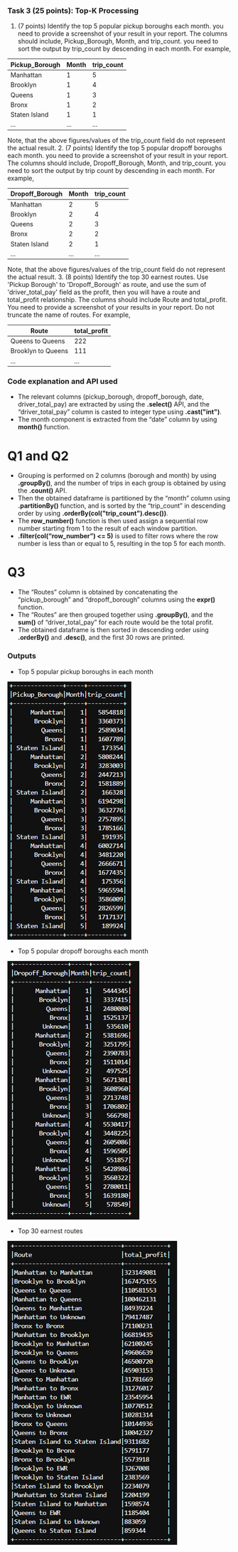 ### Task 3 (25 points): Top-K Processing
1. (7 points) Identify the top 5 popular pickup boroughs each month. you need to provide a screenshot of your result in your report. The columns should include, Pickup_Borough, Month, and trip_count. you need to sort the output by trip_count by descending in each month. For example,

| Pickup_Borough | Month | trip_count |  
|----------------|-------|------------|  
| Manhattan      | 1     | 5          |  
| Brooklyn       | 1     | 4          |  
| Queens         | 1     | 3          |  
| Bronx          | 1     | 2          |  
| Staten Island  | 1     | 1          |  
| ...            | ...   | ...        |

Note, that the above figures/values of the trip_count field do not represent the actual result.
2. (7 points) Identify the top 5 popular dropoff boroughs each month. you need to provide a screenshot of your result in your report. The columns should include, Dropoff_Borough, Month, and trip_count. you need to sort the output by trip count by descending in each month. For example,

| Dropoff_Borough | Month | trip_count |  
|-----------------|-------|------------|  
| Manhattan       | 2     | 5          |  
| Brooklyn        | 2     | 4          |  
| Queens          | 2     | 3          |  
| Bronx           | 2     | 2          |  
| Staten Island   | 2     | 1          |  
| ...             | ...   | ...        |

Note, that the above figures/values of the trip_count field do not represent the actual result.
3. (8 points) Identify the top 30 earnest routes. Use 'Pickup Borough' to 'Dropoff_Borough' as route, and use the sum of 'driver_total_pay' field as the profit, then you will have a route and total_profit relationship. The columns should include Route and total_profit. You need to provide a screenshot of your results in your report. Do not truncate the name of routes. For example,

| Route                | total_profit |     
|----------------------|--------------|   
| Queens to Queens     | 222          |   
| Brooklyn to Queens   | 111          |   
| ...                  | ...          |


### Code explanation and API used
- The relevant columns (pickup_borough, dropoff_borough, date, driver_total_pay) are extracted by using the __.select()__ API, and the “driver_total_pay” column is casted to integer type using __.cast("int")__.
- The month component is extracted from the “date” column by using __month()__ function.

# Q1 and Q2
- Grouping is performed on 2 columns (borough and month) by using __.groupBy()__, and the number of trips in each group is obtained by using the __.count()__ API.
- Then the obtained dataframe is partitioned by the “month” column using __.partitionBy()__ function, and is sorted by the “trip_count” in descending order by using __.orderBy(col("trip_count").desc())__.
- The __row_number()__ function is then used assign a sequential row number starting from 1 to the result of each window partition.
- __.filter(col(“row_number”) <= 5)__ is used to filter rows where the row number is less than or equal to 5, resulting in the top 5 for each month.

# Q3
- The “Routes” column is obtained by concatenating the “pickup_borough” and “dropoff_borough” columns using the __expr()__ function.
- The “Routes” are then grouped together using __.groupBy()__, and the __sum()__ of “driver_total_pay” for each route would be the total profit.
- The obtained dataframe is then sorted in descending order using __.orderBy()__ and __.desc()__, and the first 30 rows are printed.


### Outputs
- Top 5 popular pickup boroughs in each month
<!-- <img src="Outputs/trips.png" width="500" height="500" align="left" /> -->
![alt img](Outputs/top_5_pickup_each_month.png)

- Top 5 popular dropoff boroughs each month
<!-- <img src="Outputs/profits.png" width="500" height="500" align="left" /> -->
![alt img](Outputs/top_5_dropoff_each_month.png)


- Top 30 earnest routes
<!-- <img src="Outputs/driver_earnings.png" width="500" height="500" align="left" /> -->
![alt img](Outputs/top_30_earnest_routes.png)